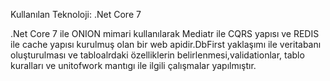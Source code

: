 Kullanılan Teknoloji: .Net Core 7


.Net Core 7 ile ONION mimari kullanılarak Mediatr ile CQRS yapısı ve REDIS ile cache yapısı kurulmuş olan bir web apidir.DbFirst yaklaşımı ile veritabanı oluşturulması ve tabloalrdaki özelliklerin belirlenmesi,validationlar, tablo kuralları ve unitofwork mantıgı ile ilgili çalışmalar yapılmıştır. 


